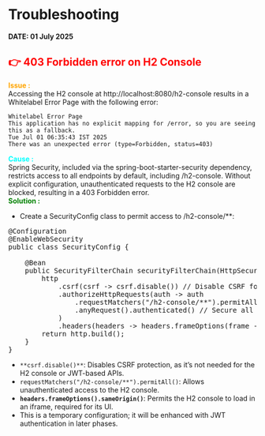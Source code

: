 # Troubleshooting

**DATE: 01 July 2025**
<div style="color:red"><h2>👉 403 Forbidden error on H2 Console</h2></div>

<div style="color: Orange"><b>Issue :</b></div> Accessing the H2 console at http://localhost:8080/h2-console results in a Whitelabel Error Page with the following error:

<br>

    Whitelabel Error Page
    This application has no explicit mapping for /error, so you are seeing this as a fallback.
    Tue Jul 01 06:35:43 IST 2025
    There was an unexpected error (type=Forbidden, status=403)

<div style="color: cyan"><b>Cause :</b></div> Spring Security, included via the spring-boot-starter-security dependency, restricts access to all endpoints by default, including /h2-console. Without explicit configuration, unauthenticated requests to the H2 console are blocked, resulting in a 403 Forbidden error.

<br>
<div style="color:green"><b>Solution :</b></div> 

- Create a SecurityConfig class to permit access to /h2-console/**:

<pre>
@Configuration
@EnableWebSecurity
public class SecurityConfig {

    @Bean
    public SecurityFilterChain securityFilterChain(HttpSecurity http) throws Exception {
        http
            .csrf(csrf -> csrf.disable()) // Disable CSRF for H2 console and JWT
            .authorizeHttpRequests(auth -> auth
                .requestMatchers("/h2-console/**").permitAll() // Allow H2 console
                .anyRequest().authenticated() // Secure all other endpoints
            )
            .headers(headers -> headers.frameOptions(frame -> frame.sameOrigin())); // Allow H2 console in iframe
        return http.build();
    }
}
</pre>

- `**csrf.disable()**`: Disables CSRF protection, as it’s not needed for the H2 console or JWT-based APIs.
- `requestMatchers("/h2-console/**").permitAll()`: Allows unauthenticated access to the H2 console.
- **`headers.frameOptions().sameOrigin()`**: Permits the H2 console to load in an iframe, required for its UI.
- This is a temporary configuration; it will be enhanced with JWT authentication in later phases.